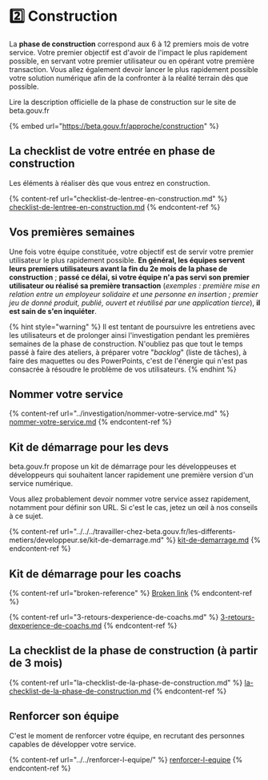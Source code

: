 # 2️⃣ Construction

La **phase de construction** correspond aux 6 à 12 premiers mois de votre service. Votre premier objectif est d'avoir de l'impact le plus rapidement possible, en servant votre premier utilisateur ou en opérant votre première transaction. Vous allez également devoir lancer le plus rapidement possible votre solution numérique afin de la confronter à la réalité terrain dès que possible.

Lire la description officielle de la phase de construction sur le site de beta.gouv.fr ️

{% embed url="https://beta.gouv.fr/approche/construction" %}

## La checklist de votre entrée en phase de construction <a href="#recruter-son-equipe" id="recruter-son-equipe"></a>

Les éléments à réaliser dès que vous entrez en construction.

{% content-ref url="checklist-de-lentree-en-construction.md" %}
[checklist-de-lentree-en-construction.md](checklist-de-lentree-en-construction.md)
{% endcontent-ref %}

## Vos premières semaines <a href="#vos-premieres-semaines" id="vos-premieres-semaines"></a>

Une fois votre équipe constituée, votre objectif est de servir votre premier utilisateur le plus rapidement possible. **En général, les équipes servent leurs premiers utilisateurs avant la fin du 2e mois de la phase de construction** ; **passé ce délai, si votre équipe n'a pas servi son premier utilisateur ou réalisé sa première transaction** (_exemples : première mise en relation entre un employeur solidaire et une personne en insertion ; premier jeu de donné produit, publié, ouvert et réutilisé par une application tierce_), **il est sain de s'en inquiéter**.

{% hint style="warning" %}
Il est tentant de poursuivre les entretiens avec les utilisateurs et de prolonger ainsi l'investigation pendant les premières semaines de la phase de construction. N'oubliez pas que tout le temps passé à faire des ateliers, à préparer votre "_backlog_" (liste de tâches), à faire des maquettes ou des PowerPoints, c'est de l'énergie qui n'est pas consacrée à résoudre le problème de vos utilisateurs.
{% endhint %}

## Nommer votre service

{% content-ref url="../investigation/nommer-votre-service.md" %}
[nommer-votre-service.md](../investigation/nommer-votre-service.md)
{% endcontent-ref %}

## Kit de démarrage pour les devs <a href="#kit-de-demarrage" id="kit-de-demarrage"></a>

beta.gouv.fr propose un kit de démarrage pour les développeuses et développeurs qui souhaitent lancer rapidement une première version d'un service numérique.

Vous allez probablement devoir nommer votre service assez rapidement, notamment pour définir son URL. Si c'est le cas, jetez un œil à nos conseils à ce sujet.

{% content-ref url="../../../travailler-chez-beta.gouv.fr/les-differents-metiers/developpeur.se/kit-de-demarrage.md" %}
[kit-de-demarrage.md](../../../travailler-chez-beta.gouv.fr/les-differents-metiers/developpeur.se/kit-de-demarrage.md)
{% endcontent-ref %}

## Kit de démarrage pour les coachs

{% content-ref url="broken-reference" %}
[Broken link](broken-reference)
{% endcontent-ref %}

{% content-ref url="3-retours-dexperience-de-coachs.md" %}
[3-retours-dexperience-de-coachs.md](3-retours-dexperience-de-coachs.md)
{% endcontent-ref %}

## La checklist de la phase de construction (à partir de 3 mois) <a href="#recruter-son-equipe" id="recruter-son-equipe"></a>

{% content-ref url="la-checklist-de-la-phase-de-construction.md" %}
[la-checklist-de-la-phase-de-construction.md](la-checklist-de-la-phase-de-construction.md)
{% endcontent-ref %}

## Renforcer son équipe <a href="#recruter-son-equipe" id="recruter-son-equipe"></a>

C'est le moment de renforcer votre équipe, en recrutant des personnes capables de développer votre service.

{% content-ref url="../../renforcer-l-equipe/" %}
[renforcer-l-equipe](../../renforcer-l-equipe/)
{% endcontent-ref %}
